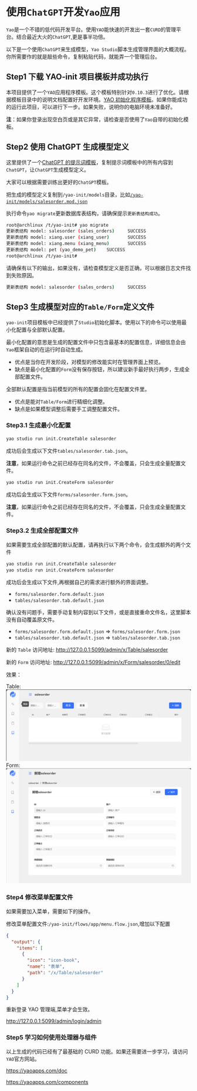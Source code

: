 # 使用`ChatGPT`开发`Yao`应用

`Yao`是一个不错的低代码开发平台。使用`YAO`能快速的开发出一套`CURD`的管理平台。结合最近大火的`ChatGPT`,更是事半功倍。

以下是一个使用`ChatGPT`来生成模型，`Yao Studio`脚本生成管理界面的大概流程。你所需要作的就是敲些命令，复制粘贴代码，就能弄一个管理后台。

## Step1 下载 YAO-init 项目模板并成功执行

本项目提供了一个`YAO`应用程序模板。这个模板特别针对`0.10.3`进行了优化。请根据模板目录中的说明文档配置好开发环境。[YAO 初始化程序模板](../yao-init/README.md)。如果你能成功的运行此项目，可以进行下一步。如果失败，说明你的电脑环境未准备好。

**注**：如果你登录出现空白页或是其它异常，请检查是否使用了`Yao`自带的初始化模板。

## Step2 使用 ChatGPT 生成模型定义

这里提供了一个[ChatGPT 的提示词模板](../doc/ChatGPT/Prompts/model_with_relations.md)，复制提示词模板中的所有内容到`ChatGPT`，让`ChatGPT`生成模型定义。

大家可以根据需要训练出更好的`ChatGPT`模板。

把生成的模型定义复制到`/yao-init/models`目录，比如[`/yao-init/models/salesorder.mod.json`](../doc/ChatGPT/examples/salesorder/salesorder.mod.json)

执行命令`yao migrate`更新数据库表结构，请确保提示`更新表结构成功`。

```sh
root@archlinux /t/yao-init# yao migrate
更新表结构 model: salesorder (sales_orders)     SUCCESS
更新表结构 model: xiang.user (xiang_user)       SUCCESS
更新表结构 model: xiang.menu (xiang_menu)       SUCCESS
更新表结构 model: pet (yao_demo_pet)    SUCCESS
root@archlinux /t/yao-init#
```

请确保有以下的输出，如果没有，请检查模型定义是否正确，可以根据日志文件找到失败原因。

```sh
更新表结构 model: salesorder (sales_orders)     SUCCESS
```

## Step3 生成模型对应的`Table/Form`定义文件

`yao-init`项目模板中已经提供了`Studio`初始化脚本。使用以下的命令可以使用最小化配置与全部默认配置。

最小化配置的意思是生成的配置文件中只包含最基本的配置信息，详细信息会由`Yao`框架自动的在运行时自动生成。

- 优点是当你在开发阶段，对模型的修改能实时在管理界面上预览。
- 缺点是最小化配置的`Form`没有保存按钮，所以建议新手最好执行两步，生成全部配置文件。

全部默认配置是指当前模型的所有的配置会固化在配置文件里。

- 优点是能对`Table/Form`进行精细化调整。
- 缺点是如果模型调整后需要手工调整配置文件。

### Step3.1 生成最小化配置

```sh
yao studio run init.CreateTable salesorder
```

成功后会生成以下文件`tables/salesorder.tab.json`。

**注意**，如果运行命令之前已经存在同名的文件，不会覆盖，只会生成全量配置文件。

```sh
yao studio run init.CreateForm salesorder
```

成功后会生成以下文件`forms/salesorder.form.json`。

**注意**，如果运行命令之前已经存在同名的文件，不会覆盖，只会生成全量配置文件。

### Step3.2 生成全部配置文件

如果需要生成全部配置的默认配置，请再执行以下两个命令，会生成额外的两个文件

```sh
yao studio run init.CreateTable salesorder
yao studio run init.CreateForm salesorder
```

成功后会生成以下文件,再根据自己的需求进行额外的界面调整。

- `forms/salesorder.form.default.json`
- `tables/salesorder.tab.default.json`

确认没有问题手，需要手动复制内容到以下文件，或是直接重命文件名，这里脚本没有自动覆盖原文件。

- `forms/salesorder.form.default.json` => `forms/salesorder.form.json`
- `tables/salesorder.tab.default.json` => `tables/salesorder.tab.json`

新的 `Table` 访问地址: http://127.0.0.1:5099/admin/x/Table/salesorder

新的 `Form` 访问地址: http://127.0.0.1:5099/admin/x/Form/salesorder/0/edit

效果：

Table:
![Table](../doc/ChatGPT/examples/salesorder/chatgpt-salesorder3.png)
Form:
![Form](../doc/ChatGPT/examples/salesorder/chatgpt-salesorder4.png)

### Step4 修改菜单配置文件

如果需要加入菜单，需要如下的操作。

修改菜单配置文件:`/yao-init/flows/app/menu.flow.json`,增加以下配置

```json
{
  "output": {
    "items": [
      {
        "icon": "icon-book",
        "name": "表单",
        "path": "/x/Table/salesorder"
      }
    ]
  }
}
```

重新登录 YAO 管理端,菜单才会生效。

http://127.0.0.1:5099/admin/login/admin

### Step5 学习如何使用处理器与组件

以上生成的代码已经有了最基础的 CURD 功能。如果还需要进一步学习，请访问`YAO`官方网站。

https://yaoapps.com/doc

https://yaoapps.com/components
